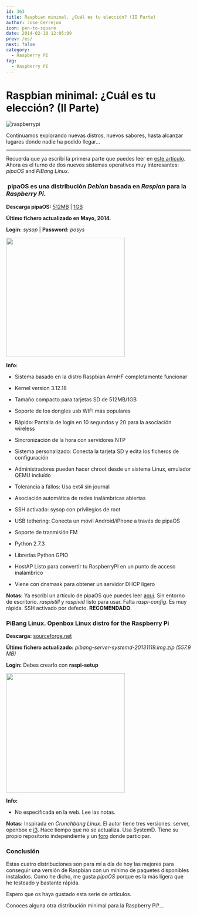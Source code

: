 ```yaml
---
id: 363
title: Raspbian minimal. ¿Cuál es tu elección? (II Parte)
author: Jose Cerrejon
icon: pen-to-square
date: 2014-02-10 12:05:09
prev: /es/
next: false
category:
  - Raspberry PI
tag:
  - Raspberry PI
---
```


# Raspbian minimal: ¿Cuál es tu elección? (II Parte)

![raspberrypi](/images/2014/02/startrek.jpg)

Continuamos explorando nuevas distros, nuevos sabores, hasta alcanzar lugares donde nadie ha podido llegar...

- - -
Recuerda que ya escribí la primera parte que puedes leer en [este artículo](/post.php?id=349). Ahora es el turno de dos nuevos sistemas operativos muy interesantes: *pipaOS* and *PiBang Linux*.

###  pipaOS es una distribución *Debian* basada en *Raspian* para la *Raspberry Pi*.

**Descarga pipaOS:** [512MB](http://pipaos.mitako.eu/download/pipaos-2.6-tiny500mb.img.gz) | [1GB](http://pipaos.mitako.eu/download/pipaos-2.6-small1gb.img.gz)

**Último fichero actualizado en Mayo, 2014.**

**Login:** *sysop* | **Password:** *posys*

<a title="Algunos comandos útiles" rel="lightbox" href="/images/2014/02/pipaOS.jpg">
<img width="324" src="/images/2014/02/pipaOS_min.jpg">
</a>

**Info:**

* Sistema basado en la distro Raspbian ArmHF completamente funcionar

* Kernel version 3.12.18

* Tamaño compacto para tarjetas SD de 512MB/1GB

* Soporte de los dongles usb WIFI más populares

* Rápido: Pantalla de login en 10 segundos y 20 para la asociación wireless

* Sincronización de la hora con servidores NTP

* Sistema personalizado: Conecta la tarjeta SD y edita los ficheros de configuración

* Administradores pueden hacer chroot desde un sistema Linux, emulador QEMU incluído

* Tolerancia a fallos: Usa ext4 sin journal

* Asociación automática de redes inalámbricas abiertas

* SSH activado: sysop con privilegios de root

* USB tethering: Conecta un móvil Android/iPhone a través de pipaOS

* Soporte de tranmisión FM

* Python 2.7.3

* Librerías Python GPIO 

* HostAP Listo para convertir tu RaspberryPI en un punto de acceso inalámbrico

* Viene con dnsmask para obtener un servidor DHCP ligero

**Notas:** Ya escribí un artículo de pipaOS que puedes leer [aquí](/post.php?id=289). Sin entorno de escritorio. *raspistill* y *raspivid* listo para usar. Falta *raspi-config*. Es muy rápida. SSH activado por defecto. **RECOMENDADO**.

###  PiBang Linux. Openbox Linux distro for the Raspberry Pi

**Descarga:** [sourceforge.net](http://sourceforge.net/projects/pibang/files/?source=navbar)

**Último fichero actualizado:** *pibang-server-systemd-20131119.img.zip (557.9 MB)*

**Login:** Debes crearlo con **raspi-setup**

<a title="PiBang Linux Desktop" rel="lightbox" href="/images/2014/02/pibang.jpg">
<img width="324" src="/images/2014/02/pibang_min.jpg">
</a>

**Info:**

* No especificada en la web. Lee las notas.

**Notas:** Inspirada en *Crunchbang Linux*. El autor tiene tres versiones: server, openbox e [i3](http://i3wm.org). Hace tiempo que no se actualiza. Usa SystemD. Tiene su propio repositorio independiente y un [foro](http://pibanglinux.org/forums) donde participar.

###  Conclusión

Estas cuatro distribuciones son para mí a día de hoy las mejores para conseguir una versión de Raspbian con un mínimo de paquetes disponibles instalados. Como he dicho, me gusta *pipaOS* porque es la más ligera que he testeado y bastante rápida.

Espero que os haya gustado esta serie de artículos.

Conoces alguna otra distribución minimal para la Raspberry Pi?…